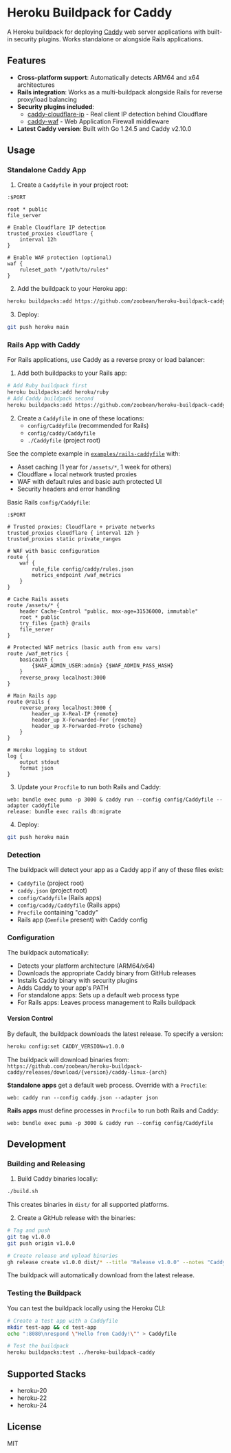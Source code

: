 # Heroku Buildpack for Caddy

A Heroku buildpack for deploying [Caddy](https://caddyserver.com/) web server applications with built-in security plugins. Works standalone or alongside Rails applications.

## Features

- **Cross-platform support**: Automatically detects ARM64 and x64 architectures
- **Rails integration**: Works as a multi-buildpack alongside Rails for reverse proxy/load balancing
- **Security plugins included**:
  - [caddy-cloudflare-ip](https://github.com/WeidiDeng/caddy-cloudflare-ip) - Real client IP detection behind Cloudflare
  - [caddy-waf](https://github.com/fabriziosalmi/caddy-waf) - Web Application Firewall middleware
- **Latest Caddy version**: Built with Go 1.24.5 and Caddy v2.10.0

## Usage

### Standalone Caddy App

1. Create a `Caddyfile` in your project root:

```caddyfile
:$PORT

root * public
file_server

# Enable Cloudflare IP detection
trusted_proxies cloudflare {
    interval 12h
}

# Enable WAF protection (optional)
waf {
    ruleset_path "/path/to/rules"
}
```

2. Add the buildpack to your Heroku app:

```bash
heroku buildpacks:add https://github.com/zoobean/heroku-buildpack-caddy
```

3. Deploy:

```bash
git push heroku main
```

### Rails App with Caddy

For Rails applications, use Caddy as a reverse proxy or load balancer:

1. Add both buildpacks to your Rails app:

```bash
# Add Ruby buildpack first
heroku buildpacks:add heroku/ruby
# Add Caddy buildpack second
heroku buildpacks:add https://github.com/zoobean/heroku-buildpack-caddy
```

2. Create a `Caddyfile` in one of these locations:
   - `config/Caddyfile` (recommended for Rails)
   - `config/caddy/Caddyfile`
   - `./Caddyfile` (project root)

See the complete example in [`examples/rails-caddyfile`](examples/rails-caddyfile) with:
- Asset caching (1 year for `/assets/*`, 1 week for others)
- Cloudflare + local network trusted proxies  
- WAF with default rules and basic auth protected UI
- Security headers and error handling

Basic Rails `config/Caddyfile`:

```caddyfile
:$PORT

# Trusted proxies: Cloudflare + private networks
trusted_proxies cloudflare { interval 12h }
trusted_proxies static private_ranges

# WAF with basic configuration
route {
    waf {
        rule_file config/caddy/rules.json
        metrics_endpoint /waf_metrics
    }
}

# Cache Rails assets
route /assets/* {
    header Cache-Control "public, max-age=31536000, immutable"
    root * public
    try_files {path} @rails
    file_server
}

# Protected WAF metrics (basic auth from env vars)
route /waf_metrics {
    basicauth {
        {$WAF_ADMIN_USER:admin} {$WAF_ADMIN_PASS_HASH}
    }
    reverse_proxy localhost:3000
}

# Main Rails app
route @rails {
    reverse_proxy localhost:3000 {
        header_up X-Real-IP {remote}
        header_up X-Forwarded-For {remote}
        header_up X-Forwarded-Proto {scheme}
    }
}

# Heroku logging to stdout
log {
    output stdout
    format json
}
```

3. Update your `Procfile` to run both Rails and Caddy:

```
web: bundle exec puma -p 3000 & caddy run --config config/Caddyfile --adapter caddyfile
release: bundle exec rails db:migrate
```

4. Deploy:

```bash
git push heroku main
```

### Detection

The buildpack will detect your app as a Caddy app if any of these files exist:

- `Caddyfile` (project root)
- `caddy.json` (project root)
- `config/Caddyfile` (Rails apps)
- `config/caddy/Caddyfile` (Rails apps)
- `Procfile` containing "caddy"
- Rails app (`Gemfile` present) with Caddy config

### Configuration

The buildpack automatically:

- Detects your platform architecture (ARM64/x64)
- Downloads the appropriate Caddy binary from GitHub releases
- Installs Caddy binary with security plugins
- Adds Caddy to your app's PATH
- For standalone apps: Sets up a default web process type
- For Rails apps: Leaves process management to Rails buildpack

#### Version Control

By default, the buildpack downloads the latest release. To specify a version:

```bash
heroku config:set CADDY_VERSION=v1.0.0
```

The buildpack will download binaries from: `https://github.com/zoobean/heroku-buildpack-caddy/releases/download/{version}/caddy-linux-{arch}`

**Standalone apps** get a default web process. Override with a `Procfile`:

```
web: caddy run --config caddy.json --adapter json
```

**Rails apps** must define processes in `Procfile` to run both Rails and Caddy:

```
web: bundle exec puma -p 3000 & caddy run --config config/Caddyfile
```

## Development

### Building and Releasing

1. Build Caddy binaries locally:

```bash
./build.sh
```

This creates binaries in `dist/` for all supported platforms.

2. Create a GitHub release with the binaries:

```bash
# Tag and push
git tag v1.0.0
git push origin v1.0.0

# Create release and upload binaries
gh release create v1.0.0 dist/* --title "Release v1.0.0" --notes "Caddy v2.10.0 with security plugins"
```

The buildpack will automatically download from the latest release.

### Testing the Buildpack

You can test the buildpack locally using the Heroku CLI:

```bash
# Create a test app with a Caddyfile
mkdir test-app && cd test-app
echo ":8080\nrespond \"Hello from Caddy!\"" > Caddyfile

# Test the buildpack
heroku buildpacks:test ../heroku-buildpack-caddy
```

## Supported Stacks

- heroku-20
- heroku-22  
- heroku-24

## License

MIT